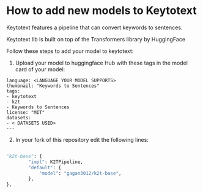 # How to add new models to Keytotext

Keytotext features a pipeline that can convert keywords to sentences.

Keytotext lib is built on top of the Transformers library by HuggingFace 

Follow these steps to add your model to keytotext:

1. Upload your model to huggingface Hub with these tags in the model card of your model:
```
language: <LANGUAGE YOUR MODEL SUPPORTS>
thumbnail: "Keywords to Sentences"
tags:
- keytotext
- k2t
- Keywords to Sentences
license: "MIT"
datasets:
- < DATASETS USED>
---
```

2. In your fork of this repository edit the following lines:

``` python

"k2t-base": {
        "impl": K2TPipeline,
        "default": {
            "model": "gagan3012/k2t-base",
        },
},
```
